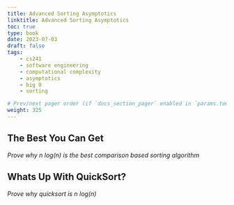 ```yaml
---
title: Advanced Sorting Asymptotics
linktitle: Advanced Sorting Asymptotics
toc: true
type: book
date: 2023-07-03
draft: false
tags:
    - cs241
    - software engineering
    - computational complexity
    - asymptotics
    - big O
    - sorting

# Prev/next pager order (if `docs_section_pager` enabled in `params.toml`)
weight: 325
---
```


## The Best You Can Get

*Prove why n log(n) is the best comparison based sorting algorithm*

## Whats Up With QuickSort?

*Prove why quicksort is n log(n)*